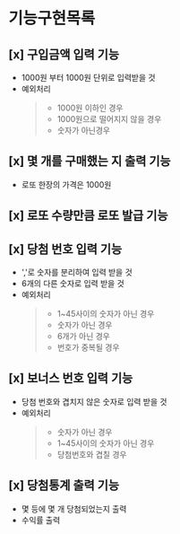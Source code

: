 # 기능구현목록

## [x] 구입금액 입력 기능

- 1000원 부터 1000원 단위로 입력받을 것
- 예외처리
  > - 1000원 이하인 경우
  > - 1000원으로 떨어지지 않을 경우
  > - 숫자가 아닌경우

## [x] 몇 개를 구매했는 지 출력 기능

- 로또 한장의 가격은 1000원

## [x] 로또 수량만큼 로또 발급 기능

## [x] 당첨 번호 입력 기능

- ','로 숫자를 분리하여 입력 받을 것
- 6개의 다른 숫자로 입력 받을 것
- 예외처리
  > - 1~45사이의 숫자가 아닌 경우
  > - 숫자가 아닌 경우
  > - 6개가 아닌 경우
  > - 번호가 중복될 경우

## [x] 보너스 번호 입력 기능

- 당첨 번호와 겹치지 않은 숫자로 입력 받을 것
- 예외처리
  > - 숫자가 아닌 경우
  > - 1~45사이의 숫자가 아닌 경우
  > - 당첨번호와 겹칠 경우

## [x] 당첨통계 출력 기능

- 몇 등에 몇 개 당첨되었는지 출력
- 수익률 출력
